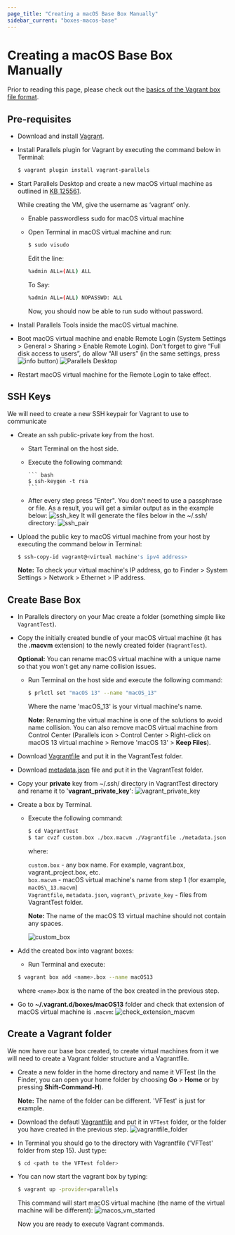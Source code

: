 ```yaml
---
page_title: "Creating a macOS Base Box Manually"
sidebar_current: "boxes-macos-base"
---
```


# Creating a macOS Base Box Manually

Prior to reading this page, please check out the [basics of the Vagrant
box file format](https://www.vagrantup.com/docs/boxes/format.html).

## Pre-requisites

* Download and install [Vagrant](https://developer.hashicorp.com/vagrant/downloads).
* Install Parallels plugin for Vagrant by executing the command below in Terminal:
  
    ```bash
    $ vagrant plugin install vagrant-parallels
    ```

* Start Parallels Desktop and create a new macOS virtual machine as outlined  in [KB 125561](http://kb.parallels.com/125561/).
    <div class="alert alert-info">
    <p>
        While creating the VM, give the username as ‘vagrant’ only.
    </p>
    </div>

  * Enable passwordless sudo for macOS virtual machine
  * Open Terminal in macOS virtual machine and run:

     ```bash
     $ sudo visudo
     ```

    Edit the line:

    ```bash
    %admin ALL=(ALL) ALL
    ```

    To Say:

    ``` bash
    %admin ALL=(ALL) NOPASSWD: ALL
    ```

    Now, you should now be able to run sudo without password.

* Install Parallels Tools inside the macOS virtual machine.
* Boot macOS virtual machine and enable Remote Login (System Settings > General > Sharing > Enable Remote Login). Don't forget to give “Full disk access to users”, do allow “All users” (in the same settings, press ![info](/images/info_32.png) button)
![Parallels Desktop](/images/allow_sharing.gif)
* Restart macOS virtual machine for the Remote Login to take effect.

## SSH Keys

We will need to create a new SSH keypair for Vagrant to use to communicate

* Create an ssh public-private key from the host.
  * Start Terminal on the host side.
  * Execute the following command:

        ``` bash
        $ ssh-keygen -t rsa
        ```

  * After every step press "Enter". You don't need to use a passphrase or file. As a result, you will get a similar output as in the example below:
  ![ssh_key](/images/ssh_key.jpeg)
  It will generate the files below in the ~/.ssh/ directory:
  ![ssh_pair](/images/ssh_pair.png)
* Upload the public key to macOS virtual machine from your host by executing the command below in Terminal:
  
    ``` bash
    $ ssh-copy-id vagrant@<virtual machine's ipv4 address>
    ```

    <div class="alert alert-info">
    <p>
        <strong>Note:</strong> To check your virtual machine's IP address, go to Finder > System Settings > Network > Ethernet > IP address.
    </p>
    </div>

## Create Base Box

* In Parallels directory on your Mac create a folder (something simple like ```VagrantTest```).
* Copy the initially created bundle of your macOS virtual machine (it has the **.macvm** extension) to the newly created folder (```VagrantTest```).
    
    <div class="alert alert-info">
    <p>
        <strong>Optional:</strong> You can rename macOS virtual machine with a unique name so that you won't get any name collision issues.
    </p>
    </div>

  * Run Terminal on the host side and execute the following command:
  
    ``` bash
    $ prlctl set "macOS 13" --name "macOS_13"
    ```

    Where the name 'macOS_13' is your virtual machine's name.

    <div class="alert alert-info">
    <p>
        <strong>Note:</strong> Renaming the virtual machine is one of the solutions to avoid name collision. You can also remove macOS virtual machine from Control Center (Parallels icon > Control Center > Right-click on macOS 13 virtual machine > Remove 'macOS 13' > <strong>Keep Files</strong>).
    </p>
    </div>

* Download [Vagrantfile](https://kb.parallels.com/Attachments/kcs-191881/Vagrantfile) and put it in the VagrantTest folder.
* Download [metadata.json](https://kb.parallels.com/Attachments/kcs-191881/metadata.json) file and put it in the VagrantTest folder.
* Copy your **private** key from ~/.ssh/ directory in VagrantTest directory and rename it to '**vagrant\_private\_key**':
  ![vagrant_private_key](/images/vagrant_private_key.png)
* Create a box by Terminal.
  * Execute the following command:
    
    ``` bash
    $ cd VagrantTest
    $ tar cvzf custom.box ./box.macvm ./Vagrantfile ./metadata.json ./vagrant_private_key
    ```

    where:  

    ```custom.box``` \- any box name. For example, vagrant.box, vagrant\_project.box, etc.  
    ```box.macvm``` \- macOS virtual machine's name from step 1 (for example, ```macOS\_13.macvm```)  
    ```Vagrantfile```, ```metadata.json```, ```vagrant\_private_key``` - files from VagrantTest folder.  

    <div class="alert alert-info">
    <p>
        <strong>Note:</strong> The name of the macOS 13 virtual machine should not contain any spaces.
    </p>
    </div>

    ![custom_box](/images/custom_box.png)
* Add the created box into vagrant boxes:

    * Run Terminal and execute:

    ``` bash
    $ vagrant box add <name>.box --name macOS13
    ```

    where ```<name>```.box is the name of the box created in the previous step.

* Go to **~/.vagrant.d/boxes/macOS13** folder and check that extension of macOS virtual machine is ```.macvm```:
  ![check_extension_macvm](/images/check_extension_macvm.png)

## Create a Vagrant folder

We now have our base box created, to create virtual machines from it we will need to create a Vagrant folder structure and a Vagrantfile.

* Create a new folder in the home directory and name it VFTest (In the Finder, you can open your home folder by choosing **Go** > **Home** or by pressing **Shift-Command-H**).

    <div class="alert alert-info">
    <p>
        <strong>Note:</strong> The name of the folder can be different. 'VFTest' is just for example.
    </p>
    </div>
* Download the defautl [Vagrantfile](https://kb.parallels.com/Attachments/kcs-191881/Vagrantfile) and put it in ```VFTest``` folder, or the folder you have created in the previous step.
  ![vagrantfile_folder](/images/vagrantfile_folder.png)

* In Terminal you should go to the directory with Vagrantfile ('VFTest' folder from step 15). Just type:

    ```bash
    $ cd <path to the VFTest folder>
    ```
* You can now start the vagrant box by typing:

    ```bash
    $ vagrant up -provider=parallels
    ```

    This command will start macOS virtual machine (the name of the virtual machine will be different):
    ![macos_vm_started](/images/macos_vm_started.png)

    Now you are ready to execute Vagrant commands.
